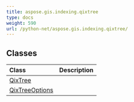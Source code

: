 ```yaml
---
title: aspose.gis.indexing.qixtree
type: docs
weight: 590
url: /python-net/aspose.gis.indexing.qixtree/
---
```





## **Classes**
| **Class** | **Description** |
| :- | :- |
| [QixTree](/psd/python-net/aspose.gis.indexing.qixtree/qixtree/) |  |
| [QixTreeOptions](/psd/python-net/aspose.gis.indexing.qixtree/qixtreeoptions/) |  |

